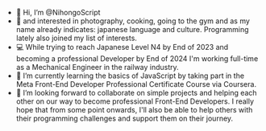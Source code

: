 - 👋 Hi, I’m @NihongoScript
- 👀 and interested in photography, cooking, going to the gym and as my name already indicates: japanese language and culture. Programming lately also joined my list of interests.
- 💻 While trying to reach Japanese Level N4 by End of 2023 and becoming a professional Developer by End of 2024 I'm working full-time as a Mechanical Engineer in the railway industry.
- 🌱 I’m currently learning the basics of JavaScript by taking part in the Meta Front-End Developer Professional Certificate Course via Coursera.
- 💞️ I’m looking forward to collaborate on simple projects and helping each other on our way to become professional Front-End Developers. I really hope that from some point onwards, I'll also be able to help others with their programming challenges and support them on their journey.

<!---
NihongoScript/NihongoScript is a ✨ special ✨ repository because its `README.md` (this file) appears on your GitHub profile.
You can click the Preview link to take a look at your changes.
--->
